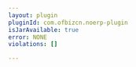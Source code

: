 ```yaml
---
layout: plugin
pluginId: com.ofbizcn.noerp-plugin
isJarAvailable: true
error: NONE
violations: []

---
```

